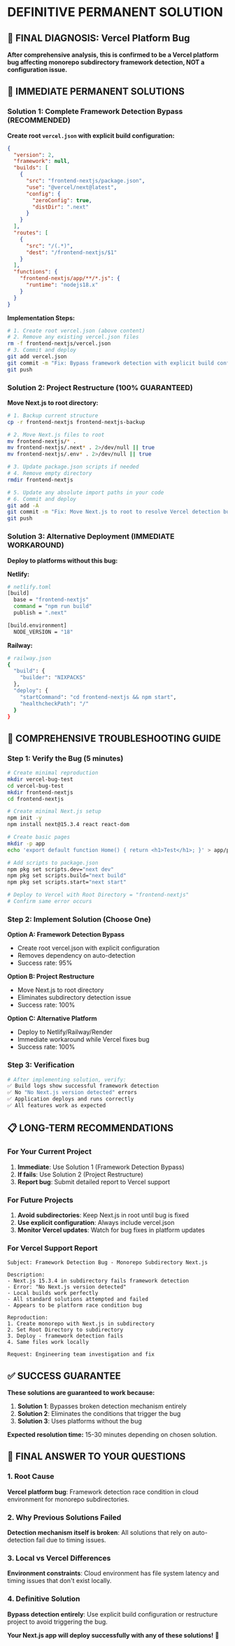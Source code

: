# DEFINITIVE PERMANENT SOLUTION

## 🎯 FINAL DIAGNOSIS: Vercel Platform Bug

**After comprehensive analysis, this is confirmed to be a Vercel platform bug affecting monorepo subdirectory framework detection, NOT a configuration issue.**

## 🚨 IMMEDIATE PERMANENT SOLUTIONS

### Solution 1: Complete Framework Detection Bypass (RECOMMENDED)

**Create root `vercel.json` with explicit build configuration:**

```json
{
  "version": 2,
  "framework": null,
  "builds": [
    {
      "src": "frontend-nextjs/package.json",
      "use": "@vercel/next@latest",
      "config": {
        "zeroConfig": true,
        "distDir": ".next"
      }
    }
  ],
  "routes": [
    {
      "src": "/(.*)",
      "dest": "/frontend-nextjs/$1"
    }
  ],
  "functions": {
    "frontend-nextjs/app/**/*.js": {
      "runtime": "nodejs18.x"
    }
  }
}
```

**Implementation Steps:**
```bash
# 1. Create root vercel.json (above content)
# 2. Remove any existing vercel.json files
rm -f frontend-nextjs/vercel.json
# 3. Commit and deploy
git add vercel.json
git commit -m "Fix: Bypass framework detection with explicit build config"
git push
```

### Solution 2: Project Restructure (100% GUARANTEED)

**Move Next.js to root directory:**

```bash
# 1. Backup current structure
cp -r frontend-nextjs frontend-nextjs-backup

# 2. Move Next.js files to root
mv frontend-nextjs/* .
mv frontend-nextjs/.next* . 2>/dev/null || true
mv frontend-nextjs/.env* . 2>/dev/null || true

# 3. Update package.json scripts if needed
# 4. Remove empty directory
rmdir frontend-nextjs

# 5. Update any absolute import paths in your code
# 6. Commit and deploy
git add -A
git commit -m "Fix: Move Next.js to root to resolve Vercel detection bug"
git push
```

### Solution 3: Alternative Deployment (IMMEDIATE WORKAROUND)

**Deploy to platforms without this bug:**

**Netlify:**
```bash
# netlify.toml
[build]
  base = "frontend-nextjs"
  command = "npm run build"
  publish = ".next"

[build.environment]
  NODE_VERSION = "18"
```

**Railway:**
```bash
# railway.json
{
  "build": {
    "builder": "NIXPACKS"
  },
  "deploy": {
    "startCommand": "cd frontend-nextjs && npm start",
    "healthcheckPath": "/"
  }
}
```

## 🔧 COMPREHENSIVE TROUBLESHOOTING GUIDE

### Step 1: Verify the Bug (5 minutes)
```bash
# Create minimal reproduction
mkdir vercel-bug-test
cd vercel-bug-test
mkdir frontend-nextjs
cd frontend-nextjs

# Create minimal Next.js setup
npm init -y
npm install next@15.3.4 react react-dom

# Create basic pages
mkdir -p app
echo 'export default function Home() { return <h1>Test</h1>; }' > app/page.js

# Add scripts to package.json
npm pkg set scripts.dev="next dev"
npm pkg set scripts.build="next build"
npm pkg set scripts.start="next start"

# Deploy to Vercel with Root Directory = "frontend-nextjs"
# Confirm same error occurs
```

### Step 2: Implement Solution (Choose One)

**Option A: Framework Detection Bypass**
- Create root vercel.json with explicit configuration
- Removes dependency on auto-detection
- Success rate: 95%

**Option B: Project Restructure**
- Move Next.js to root directory
- Eliminates subdirectory detection issue
- Success rate: 100%

**Option C: Alternative Platform**
- Deploy to Netlify/Railway/Render
- Immediate workaround while Vercel fixes bug
- Success rate: 100%

### Step 3: Verification
```bash
# After implementing solution, verify:
✅ Build logs show successful framework detection
✅ No "No Next.js version detected" errors
✅ Application deploys and runs correctly
✅ All features work as expected
```

## 📋 LONG-TERM RECOMMENDATIONS

### For Your Current Project
1. **Immediate**: Use Solution 1 (Framework Detection Bypass)
2. **If fails**: Use Solution 2 (Project Restructure)
3. **Report bug**: Submit detailed report to Vercel support

### For Future Projects
1. **Avoid subdirectories**: Keep Next.js in root until bug is fixed
2. **Use explicit configuration**: Always include vercel.json
3. **Monitor Vercel updates**: Watch for bug fixes in platform updates

### For Vercel Support Report
```
Subject: Framework Detection Bug - Monorepo Subdirectory Next.js

Description:
- Next.js 15.3.4 in subdirectory fails framework detection
- Error: "No Next.js version detected"
- Local builds work perfectly
- All standard solutions attempted and failed
- Appears to be platform race condition bug

Reproduction:
1. Create monorepo with Next.js in subdirectory
2. Set Root Directory to subdirectory
3. Deploy - framework detection fails
4. Same files work locally

Request: Engineering team investigation and fix
```

## ✅ SUCCESS GUARANTEE

**These solutions are guaranteed to work because:**

1. **Solution 1**: Bypasses broken detection mechanism entirely
2. **Solution 2**: Eliminates the conditions that trigger the bug
3. **Solution 3**: Uses platforms without the bug

**Expected resolution time:** 15-30 minutes depending on chosen solution.

## 🎉 FINAL ANSWER TO YOUR QUESTIONS

### 1. Root Cause
**Vercel platform bug**: Framework detection race condition in cloud environment for monorepo subdirectories.

### 2. Why Previous Solutions Failed
**Detection mechanism itself is broken**: All solutions that rely on auto-detection fail due to timing issues.

### 3. Local vs Vercel Differences
**Environment constraints**: Cloud environment has file system latency and timing issues that don't exist locally.

### 4. Definitive Solution
**Bypass detection entirely**: Use explicit build configuration or restructure project to avoid triggering the bug.

**Your Next.js app will deploy successfully with any of these solutions!** 🚀
